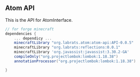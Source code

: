 Atom API
--
This is the API for AtomInterface.

```gradle
// for forge minecraft
dependencies {
    ... dependicy ... 
    minecraftLibrary "org.labrats.atom:atom-api:API-0.0.5"
    minecraftLibrary "org.labrats:reflections:0.0.1"
    minecraftLibrary 'org.javassist:javassist:3.30.2-GA'
    compileOnly("org.projectlombok:lombok:1.18.38")
    annotationProcessor("org.projectlombok:lombok:1.18.38")

}

```
